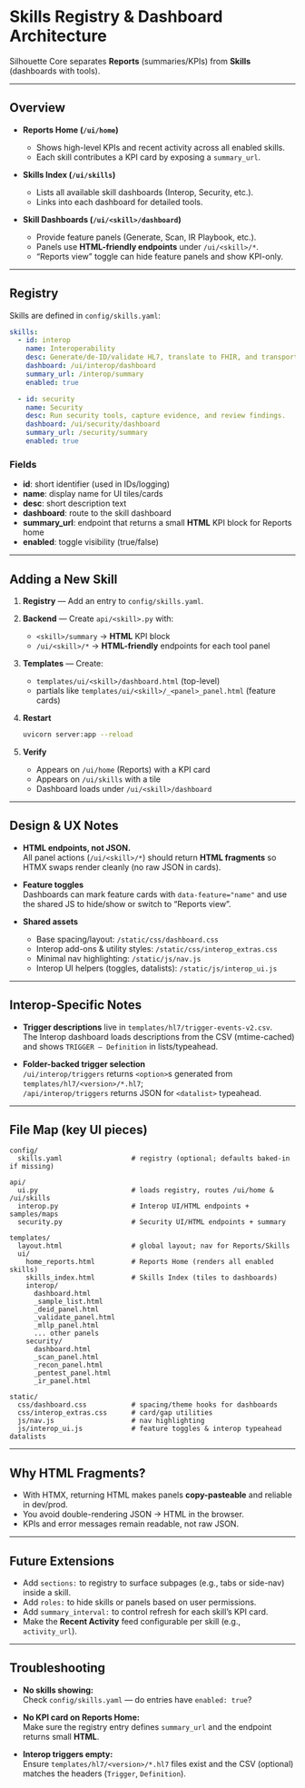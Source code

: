 # Skills Registry & Dashboard Architecture

Silhouette Core separates **Reports** (summaries/KPIs) from **Skills** (dashboards with tools).

---

## Overview

- **Reports Home (`/ui/home`)**
  - Shows high-level KPIs and recent activity across all enabled skills.
  - Each skill contributes a KPI card by exposing a `summary_url`.

- **Skills Index (`/ui/skills`)**
  - Lists all available skill dashboards (Interop, Security, etc.).
  - Links into each dashboard for detailed tools.

- **Skill Dashboards (`/ui/<skill>/dashboard`)**
  - Provide feature panels (Generate, Scan, IR Playbook, etc.).
  - Panels use **HTML-friendly endpoints** under `/ui/<skill>/*`.
  - “Reports view” toggle can hide feature panels and show KPI-only.

---

## Registry

Skills are defined in `config/skills.yaml`:

```yaml
skills:
  - id: interop
    name: Interoperability
    desc: Generate/de-ID/validate HL7, translate to FHIR, and transport via MLLP.
    dashboard: /ui/interop/dashboard
    summary_url: /interop/summary
    enabled: true

  - id: security
    name: Security
    desc: Run security tools, capture evidence, and review findings.
    dashboard: /ui/security/dashboard
    summary_url: /security/summary
    enabled: true
```

### Fields

- **id**: short identifier (used in IDs/logging)
- **name**: display name for UI tiles/cards
- **desc**: short description text
- **dashboard**: route to the skill dashboard
- **summary_url**: endpoint that returns a small **HTML** KPI block for Reports home
- **enabled**: toggle visibility (true/false)

---

## Adding a New Skill

1) **Registry** — Add an entry to `config/skills.yaml`.

2) **Backend** — Create `api/<skill>.py` with:
   - `<skill>/summary` → **HTML** KPI block
   - `/ui/<skill>/*` → **HTML-friendly** endpoints for each tool panel

3) **Templates** — Create:
   - `templates/ui/<skill>/dashboard.html` (top-level)
   - partials like `templates/ui/<skill>/_<panel>_panel.html` (feature cards)

4) **Restart**
   ```bash
   uvicorn server:app --reload
   ```

5) **Verify**
   - Appears on `/ui/home` (Reports) with a KPI card
   - Appears on `/ui/skills` with a tile
   - Dashboard loads under `/ui/<skill>/dashboard`

---

## Design & UX Notes

- **HTML endpoints, not JSON.**  
  All panel actions (`/ui/<skill>/*`) should return **HTML fragments** so HTMX swaps render cleanly (no raw JSON in cards).

- **Feature toggles**  
  Dashboards can mark feature cards with `data-feature="name"` and use the shared JS to hide/show or switch to “Reports view”.

- **Shared assets**  
  - Base spacing/layout: `/static/css/dashboard.css`
  - Interop add-ons & utility styles: `/static/css/interop_extras.css`
  - Minimal nav highlighting: `/static/js/nav.js`
  - Interop UI helpers (toggles, datalists): `/static/js/interop_ui.js`

---

## Interop-Specific Notes

- **Trigger descriptions** live in `templates/hl7/trigger-events-v2.csv`.  
  The Interop dashboard loads descriptions from the CSV (mtime-cached) and shows `TRIGGER — Definition` in lists/typeahead.

- **Folder-backed trigger selection**  
  `/ui/interop/triggers` returns `<option>`s generated from `templates/hl7/<version>/*.hl7`;  
  `/api/interop/triggers` returns JSON for `<datalist>` typeahead.

---

## File Map (key UI pieces)

```
config/
  skills.yaml                 # registry (optional; defaults baked-in if missing)

api/
  ui.py                       # loads registry, routes /ui/home & /ui/skills
  interop.py                  # Interop UI/HTML endpoints + samples/maps
  security.py                 # Security UI/HTML endpoints + summary

templates/
  layout.html                 # global layout; nav for Reports/Skills
  ui/
    home_reports.html         # Reports Home (renders all enabled skills)
    skills_index.html         # Skills Index (tiles to dashboards)
    interop/
      dashboard.html
      _sample_list.html
      _deid_panel.html
      _validate_panel.html
      _mllp_panel.html
      ... other panels
    security/
      dashboard.html
      _scan_panel.html
      _recon_panel.html
      _pentest_panel.html
      _ir_panel.html

static/
  css/dashboard.css           # spacing/theme hooks for dashboards
  css/interop_extras.css      # card/gap utilities
  js/nav.js                   # nav highlighting
  js/interop_ui.js            # feature toggles & interop typeahead datalists
```

---

## Why HTML Fragments?

- With HTMX, returning HTML makes panels **copy-pasteable** and reliable in dev/prod.
- You avoid double-rendering JSON → HTML in the browser.
- KPIs and error messages remain readable, not raw JSON.

---

## Future Extensions

- Add `sections:` to registry to surface subpages (e.g., tabs or side-nav) inside a skill.
- Add `roles:` to hide skills or panels based on user permissions.
- Add `summary_interval:` to control refresh for each skill’s KPI card.
- Make the **Recent Activity** feed configurable per skill (e.g., `activity_url`).

---

## Troubleshooting

- **No skills showing:**  
  Check `config/skills.yaml` — do entries have `enabled: true`?

- **No KPI card on Reports Home:**  
  Make sure the registry entry defines `summary_url` and the endpoint returns small **HTML**.

- **Interop triggers empty:**  
  Ensure `templates/hl7/<version>/*.hl7` files exist and the CSV (optional) matches the headers (`Trigger`, `Definition`).
